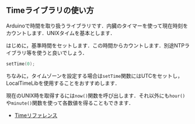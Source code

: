 ## Timeライブラリの使い方

Arduinoで時間を取り扱うライブラリです．内臓のタイマーを使って現在時刻をカウントします．UNIXタイムを基本とします．

はじめに，基準時間をセットします．この時間からカウントします．別途NTPライブラリ等を使うと良いでしょう．
```C++
setTime(0);
```
ちなみに，タイムゾーンを設定する場合は`setTime`関数にはUTCをセットし，LocalTimeLibを使用することをおすすめします．

現在のUNIX時を取得するには`now()`関数を呼び出します．それ以外にも`hour()`や`minute()`関数を使って各数値を得ることもできます．

* [Timeリファレンス](https://www.pjrc.com/teensy/td_libs_Time.html)
